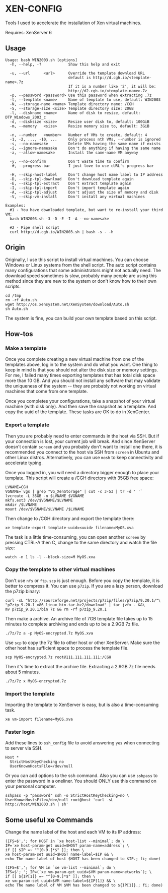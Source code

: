 XEN-CONFIG
==========

Tools I used to accelerate the installation of Xen virtual machines.

Requires: XenServer 6

Usage
-----

```
Usage: bash WIN2003.sh [options]
  -h, --help, -?            Show this help and exit

  -u, --url      <url>      Override the template download URL
                            default is http://d.cgh.io/<template-name>.7z
                            If it is a number like '2', it will be:
                            http://d2.cgh.io/<template-name>.7z
  -p, --password <password> Use this password when extracting .7z
  -t, --template <name>     Name of template to use, default: WIN2003
  -N, --storage-name <name> Template directory name: /CGH
  -S, --storage-size <size> Template directory size: 20GB
  -l, --diskname <name>     Name of disk to resize, default: DTP_Windows_2003_c
  -d, --disksize <size>     Resize user disk to, default: 100GiB
  -m, --memory   <size>     Resize memory size to, default: 3GiB

  -n, --number   <number>   Number of VMs to create, default: 4
  -1, -2, ..., -10, ...     Only process nth VMs, --number is ignored
  -s, --no-namesake         Delete VMs having the same name if exists
  -i, --ignore-namesake     Don't do anything if having the same name
  -a, --allow-namesake      Install the same-name VM anyway

  -y, --no-confirm          Don't waste time to confirm
  -#, --progress-bar        I just love to use cURL's progress bar

  -H, --skip-host-label     Don't change host name label to IP address
  -D, --skip-tpl-download   Don't download template again
  -E, --skip-tpl-extract    Don't extract template again
  -I, --skip-tpl-import     Don't import template again
  -A, --skip-tpl-adjust     Don't adjust the size of memory and disk
  -V, --skip-vm-install     Don't install any virtual machines

Examples:
  #1 - You have downloaded template, but want to re-install your third VM:
  bash WIN2003.sh -3 -D -E -I -A --no-namesake

  #2 - Pipe shell script
  curl http://d.cgh.io/WIN2003.sh | bash -s - -h
```

Origin
------

Originally, I use this script to install virtual machines. You can choose
Windows or Linux systems from the shell script. The auto script contains
many configurations that some administrators might not actually need.
The download speed sometimes is slow, probably many people are using this
method since they are new to the system or don't know how to their own scripts.

```shell
cd /tmp
rm -rf Auto.sh
wget http://os.xensystem.net/XenSystem/download/Auto.sh
sh Auto.sh
```

The system is fine, you can build your own template based on this script.

How-tos
-------

### Make a template

Once you complete creating a new virtual machine from one of the templates
above, log in to the system and do what you want. One thing to keep in mind
is that you should not alter the disk size or memory settings. For me, I
failed many times exporting templates that has total disk space more than
10 GB. And you should not install any software that may validate the uniqueness
of the system -- they are probably not working on virtual machines that come
from one template.

Once you completes your configurations, take a snapshot of your virtual
machine (with disk only). And then save the snapshot as a template. And copy
the uuid of the template. These tasks are OK to do in XenCenter.

### Export a template

Then you are probably need to enter commands in the host via SSH. But if your
connection is lost, your current job will break. And since XenServer doesn't
contain `screen` and you probably don't want to install one there, it is
recommended you connect to the host via SSH from `screen` in Ubuntu and other
Linux distros. Alternatively, you can use `mosh` to keep connectivity and
accelerate typing.

Once you logged in, you will need a directory bigger enough to place your
template. This script will create a /CGH directory with 35GB free space:

```shell
LVNAME=CGH
VGNAME=`vgs | grep "VG_XenStorage" | cut -c 3-53 | tr -d ' '`
lvcreate -L 35GB -n $LVNAME $VGNAME
mkfs.ext3 /dev/$VGNAME/$LVNAME
mkdir /$LVNAME
mount /dev/$VGNAME/$LVNAME /$LVNAME
```

Then change to /CGH directory and export the template there:

```shell
xe template-export template-uuid=<uuid> filename=MyOS.xva
```

The task is a little time-consuming, you can open another `screen` by pressing
CTRL-A then C, change to the same directory and watch the file size:

```shell
watch -n 1 ls -l --block-size=M MyOS.xva
```

### Copy the template to other virtual machines

Don't use `nfs` or `ftp`. `scp` is just enough. Before you copy the template,
it is better to compress it. You can use `p7zip`. If you are a lazy person,
download the p7zip binary:

```shell
curl -sL "http://sourceforge.net/projects/p7zip/files/p7zip/9.20.1/"\
"p7zip_9.20.1_x86_linux_bin.tar.bz2/download" | tar jvfx - &&\
mv p7zip_9.20.1/bin 7z && rm -rf p7zip_9.20.1
```

Then make a archive. An archive file of 7GB template file takes up to 15
minutes to complete archiving and ends up to be a 2.9GB 7z file.

```shell
./7z/7z a -p MyOS-encrypted.7z MyOS.xva
```

Use `scp` to copy the 7z file to other host or other XenServer. Make sure the
other host has sufficient space to process the template file.

```shell
scp MyOS-encrypted.7z root@111.111.111.111:/CGH
```

Then it's time to extract the archive file. Extracting a 2.9GB 7z file needs
about 5 minutes.

```shell
./7z/7z x MyOS-encrypted.7z
```

### Import the template

Importing the template to XenServer is easy, but is also a time-consuming task.

```shell
xe vm-import filename=MyOS.xva
```

### Faster login

Add these lines to `ssh_config` file to avoid answering `yes` when connecting
to server via SSH.

```
Host *
  StrictHostKeyChecking no
  UserKnownHostsFile=/dev/null
```

Or you can add options to the ssh command. Also you can use `sshpass` to enter
the password in a oneliner. You should ONLY use this command on your personal
computer.

```shell
sshpass -p "password" ssh -o StrictHostKeyChecking=no \
UserKnownHostsFile=/dev/null root@host 'curl -sL http://host/WIN2003.sh | sh'
```

Some useful xe Commands
-----------------------

Change the name label of the host and each VM to its IP address:

```shell
(IFS=$','; for HOST in `xe host-list --minimal`; do \
IP=`xe host-param-get uuid=$HOST param-name=address`; \
if [[ $IP =~ "^[0-9.]*$" ]]; then \
xe host-param-set uuid=$HOST name-label=$IP && \
echo The name label of host $HOST has been changed to $IP.; fi; done)

(IFS=$','; for VM in `xe vm-list --minimal`; do \
IFS=$'; '; IP=(`xe vm-param-get uuid=$VM param-name=networks`); \
if [[ ${IP[1]} =~ "^[0-9.]*$" ]]; then \
xe vm-param-set uuid=$VM name-label=${IP[1]} && \
echo The name label of VM $VM has been changed to ${IP[1]}.; fi; done)
```

